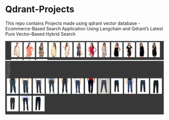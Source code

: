 # Qdrant-Projects
This repo contains Projects made using qdrant vector database
-Ecommerce-Based Search Application Using Langchain and Qdrant’s Latest Pure Vector-Based Hybrid Search

<img src="https://github.com/Jaykumaran/Qdrant-Projects/blob/main/readme_imgs/Screenshot%202023-12-29%20142115.png">
<img src="https://github.com/Jaykumaran/Qdrant-Projects/blob/main/readme_imgs/Screenshot%202023-12-29%20142153.png">
